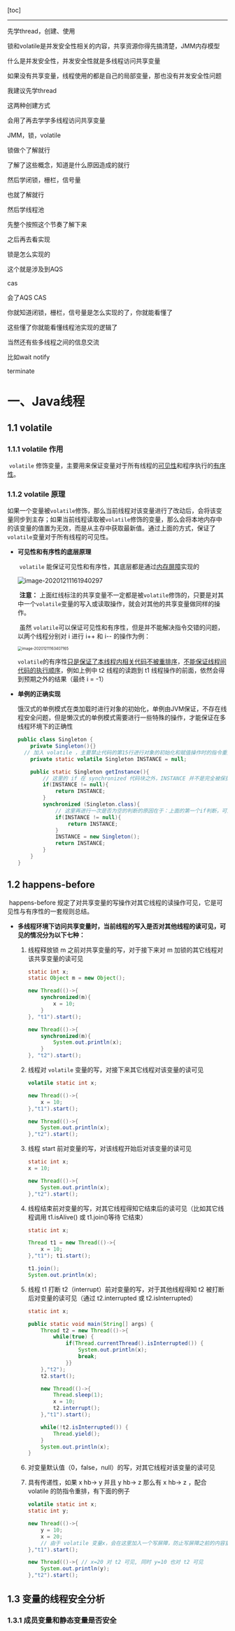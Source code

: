 [toc]

---



先学thread，创建、使用


锁和volatile是并发安全性相关的内容，共享资源你得先搞清楚，JMM内存模型


什么是并发安全性，并发安全性就是多线程访问共享变量


如果没有共享变量，线程使用的都是自己的局部变量，那也没有并发安全性问题






我建议先学thread


这两种创建方式


会用了再去学学多线程访问共享变量


JMM，锁，volatile


锁做个了解就行


了解了这些概念，知道是什么原因造成的就行


然后学闭锁，栅栏，信号量


也就了解就行


然后学线程池


先整个按照这个节奏了解下来




之后再去看实现


锁是怎么实现的


这个就是涉及到AQS


cas


会了AQS CAS


你就知道闭锁，栅栏，信号量是怎么实现的了，你就能看懂了


这些懂了你就能看懂线程池实现的逻辑了


当然还有些多线程之间的信息交流


比如wait notify

terminate



# 一、Java线程

## 1.1 volatile

### 1.1.1 volatile 作用

​	`volatile` 修饰变量，主要用来保证变量对于所有线程的<u>可见性</u>和程序执行的<u>有序性</u>。

### 1.1.2 volatile 原理

​	如果一个变量被`volatile`修饰，那么当前线程对该变量进行了改动后，会将该变量同步到主存；如果当前线程读取被`volatile`修饰的变量，那么会将本地内存中的该变量的值置为无效，而是从主存中获取最新值。通过上面的方式，保证了`volatile`变量对于所有线程的可见性。

* **可见性和有序性的底层原理**

  ​	`volatile` 能保证可见性和有序性，其底层都是通过<u>内存屏障</u>实现的

  ![image-20201211161940297](../../images/多线程/image-20201211161940297.png)

  ​	**注意：** 上面红线标注的共享变量不一定都是被`volatile`修饰的，只要是对其中一个`volatile`变量的写入或读取操作，就会对其他的共享变量做同样的操作。

  ​	虽然 `volatile`可以保证可见性和有序性，但是并不能解决指令交错的问题，以两个线程分别对 i 进行 i++ 和 i-- 的操作为例：

  <img src="../../images/多线程/image-20201211163407165.png" alt="image-20201211163407165" style="zoom:60%;" />

  ​	`volatile`的有序性<u>只是保证了本线程内相关代码不被重排序</u>，<u>不能保证线程间代码的执行顺序</u>，例如上例中 t2 线程的读跑到 t1 线程操作的前面，依然会得到预期之外的结果（最终 i = -1）
  
* **单例的正确实现**

  ​	饿汉式的单例模式在类加载时进行对象的初始化，单例由JVM保证，不存在线程安全问题，但是懒汉式的单例模式需要进行一些特殊的操作，才能保证在多线程环境下的正确性

  ```java
  public class Singleton {
      private Singleton(){}
  	// 加入 volatile ，主要禁止代码的第15行进行对象的初始化和赋值操作时的指令重排，防止第二个线程在进入第一个 if 后拿到一个没有经过构造方法初试化的对象 
      private static volatile Singleton INSTANCE = null;
  
      public static Singleton getInstance(){
          // 这里的 if 在 synchronized 代码块之外，INSTANCE 并不是完全被保护起来的（不能完全保证原子性、有序性），所以可能会出现线程A进入了下面的synchronized代码块，执行第15行时，可能会发生指令重排，使得原本应该先调用构造方法后对静态成员变量INSTANCE赋值的执行顺序颠倒，此时，如果线程A先执行了对INSTANCE赋值,还没有调用构造方法进行初始化操作（即把一个还没有经过构造方法初始化的引用赋值给了INSTANCE），此时线程B进行第一个if判断并进入，将会拿到一个空的对象，所以需要在上面定义INSTANCE时加入 volatile 关键字，以禁止指令重排序
          if(INSTANCE != null){
              return INSTANCE;
          }
          synchronized (Singleton.class){
              // 这里再进行一次是否为空的判断的原因在于：上面的第一个if判断，可能有两个线程同时对INSTANCE进行判断，都判断为空，随后同时进入了第一个if的代码块，在这里使用synchronized进行加锁处理，此时线程A进入下面的代码块，进行对象的初始化操作，线程B阻塞在此处，A完成初始化操作后退出代码块，如果这里B不再一次进行为空的判断，将再一次进行对象的初始化，就不是单例了
              if(INSTANCE != null){
                  return INSTANCE;
              }
              INSTANCE = new Singleton();
              return INSTANCE;
          }
      }
  }
  ```



## 1.2 happens-before

​	happens-before 规定了对共享变量的写操作对其它线程的读操作可见，它是可见性与有序性的一套规则总结。

* **多线程环境下访问共享变量时，当前线程的写入是否对其他线程的读可见，可见的情况分为以下七种：**

  1. 线程释放锁 m 之前对共享变量的写，对于接下来对 m 加锁的其它线程对该共享变量的读可见

     ```java
     static int x;
     static Object m = new Object();
     
     new Thread(()->{
         synchronized(m){
             x = 10;
         }
     }, "t1").start();
     
     new Thread(()->{
         synchronized(m){
             System.out.println(x);
         }
     }, "t2").start();
     ```

  2. 线程对 `volatile` 变量的写，对接下来其它线程对该变量的读可见

     ```java
     volatile static int x;
     
     new Thread(()->{ 
         x = 10;
     },"t1").start();
     
     new Thread(()->{ 
         System.out.println(x);
     },"t2").start();
     ```

  3. 线程 start 前对变量的写，对该线程开始后对该变量的读可见

     ```java 
     static int x; 
     x = 10;
     
     new Thread(()->{ 
         System.out.println(x);
     },"t2").start();
     ```

  4. 线程结束前对变量的写，对其它线程得知它结束后的读可见（比如其它线程调用 t1.isAlive() 或 t1.join()等待 它结束）

     ```java
     static int x;
     
     Thread t1 = new Thread(()->{ 
         x = 10;
     },"t1"); t1.start();
     
     t1.join();
     System.out.println(x);
     ```

  5. 线程 t1 打断 t2（interrupt）前对变量的写，对于其他线程得知 t2 被打断后对变量的读可见（通过 t2.interrupted 或 t2.isInterrupted）

     ```java
     static int x;
     
     public static void main(String[] args) {
         Thread t2 = new Thread(()->{
             while(true) {
                 if(Thread.currentThread().isInterrupted()) {
                     System.out.println(x);
                     break;
                 }}
         },"t2");
         t2.start();
     
         new Thread(()->{
             Thread.sleep(1);
             x = 10;
             t2.interrupt();
         },"t1").start();
     
         while(!t2.isInterrupted()) {
             Thread.yield();
         }
         System.out.println(x);
     }
     ```

  6. 对变量默认值（0，false，null）的写，对其它线程对该变量的读可见

  7. 具有传递性，如果 x hb-> y 并且 y hb-> z 那么有 x hb-> z ，配合 volatile 的防指令重排，有下面的例子

     ```java
     volatile static int x; 
     static int y;
     
     new Thread(()->{ 
         y = 10;
         x = 20;
         // 由于 volatile 变量x，会在这里加入一个写屏障，防止写屏障之前的内容重排序到写屏障的后面
     },"t1").start();
     
     new Thread(()->{ // x=20 对 t2 可见, 同时 y=10 也对 t2 可见
         System.out.println(y);
     },"t2").start();
     ```



## 1.3 变量的线程安全分析

### 1.3.1 成员变量和静态变量是否安全

